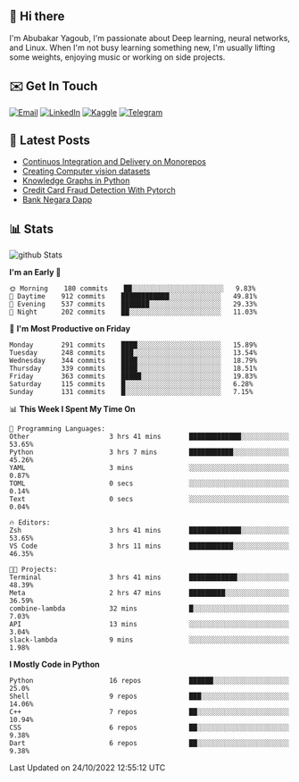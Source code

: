 ## 👋 Hi there

I'm Abubakar Yagoub, I'm passionate about Deep learning, neural networks, and
Linux. When I'm not busy learning something new, I'm usually lifting some
weights, enjoying music or working on side projects.

## ✉️ Get In Touch

[![Email](https://img.shields.io/badge/Email-f1f1f1?style=for-the-badge&logo=gmail&logoColor=0f111a)](mailto:git@blacksuan19.dev)
[![LinkedIn](https://img.shields.io/badge/LinkedIn-0077B5?style=for-the-badge&logo=linkedin&logoColor=white)](https://www.linkedin.com/in/blacksuan19/)
[![Kaggle](https://img.shields.io/badge/Kaggle-5acfff?style=for-the-badge&logo=kaggle&logoColor=white)](http://kaggle.com/abubakaryagob/)
[![Telegram](https://img.shields.io/badge/Telegram-2CA5E0?style=for-the-badge&logo=telegram&logoColor=white)](https://t.me/blacksuan19)

## 📩 Latest Posts

<!-- BLOG-POST-LIST:START -->
- [Continuos Integration and Delivery on Monorepos](https://www.blacksuan19.dev/blog/github-actions-monorepos/)
- [Creating Computer vision datasets](https://www.blacksuan19.dev/blog/creating-datasets/)
- [Knowledge Graphs in Python](https://www.blacksuan19.dev/projects/Knowledge_Graphs/)
- [Credit Card Fraud Detection With Pytorch](https://www.blacksuan19.dev/projects/credit-card-fraud-detection-with-pytorch/)
- [Bank Negara Dapp](https://www.blacksuan19.dev/projects/bank-negara/)
<!-- BLOG-POST-LIST:END -->

## 📊 Stats

![github Stats](https://github-readme-stats.vercel.app/api?username=blacksuan19&theme=github_dark&show_icons=true&count_private=true&custom_title=Github%20Stats&hide_border=true)

<!--START_SECTION:waka-->
**I'm an Early 🐤** 

```text
🌞 Morning    180 commits    ██░░░░░░░░░░░░░░░░░░░░░░░   9.83% 
🌆 Daytime    912 commits    ████████████░░░░░░░░░░░░░   49.81% 
🌃 Evening    537 commits    ███████░░░░░░░░░░░░░░░░░░   29.33% 
🌙 Night      202 commits    ██░░░░░░░░░░░░░░░░░░░░░░░   11.03%

```
📅 **I'm Most Productive on Friday** 

```text
Monday       291 commits    ████░░░░░░░░░░░░░░░░░░░░░   15.89% 
Tuesday      248 commits    ███░░░░░░░░░░░░░░░░░░░░░░   13.54% 
Wednesday    344 commits    ████░░░░░░░░░░░░░░░░░░░░░   18.79% 
Thursday     339 commits    ████░░░░░░░░░░░░░░░░░░░░░   18.51% 
Friday       363 commits    █████░░░░░░░░░░░░░░░░░░░░   19.83% 
Saturday     115 commits    █░░░░░░░░░░░░░░░░░░░░░░░░   6.28% 
Sunday       131 commits    █░░░░░░░░░░░░░░░░░░░░░░░░   7.15%

```


📊 **This Week I Spent My Time On** 

```text
💬 Programming Languages: 
Other                    3 hrs 41 mins       █████████████░░░░░░░░░░░░   53.65% 
Python                   3 hrs 7 mins        ███████████░░░░░░░░░░░░░░   45.26% 
YAML                     3 mins              ░░░░░░░░░░░░░░░░░░░░░░░░░   0.87% 
TOML                     0 secs              ░░░░░░░░░░░░░░░░░░░░░░░░░   0.14% 
Text                     0 secs              ░░░░░░░░░░░░░░░░░░░░░░░░░   0.04%

🔥 Editors: 
Zsh                      3 hrs 41 mins       █████████████░░░░░░░░░░░░   53.65% 
VS Code                  3 hrs 11 mins       ███████████░░░░░░░░░░░░░░   46.35%

🐱‍💻 Projects: 
Terminal                 3 hrs 41 mins       ████████████░░░░░░░░░░░░░   48.39% 
Meta                     2 hrs 47 mins       █████████░░░░░░░░░░░░░░░░   36.59% 
combine-lambda           32 mins             █░░░░░░░░░░░░░░░░░░░░░░░░   7.03% 
API                      13 mins             ░░░░░░░░░░░░░░░░░░░░░░░░░   3.04% 
slack-lambda             9 mins              ░░░░░░░░░░░░░░░░░░░░░░░░░   1.98%

```

**I Mostly Code in Python** 

```text
Python                   16 repos            ██████░░░░░░░░░░░░░░░░░░░   25.0% 
Shell                    9 repos             ███░░░░░░░░░░░░░░░░░░░░░░   14.06% 
C++                      7 repos             ██░░░░░░░░░░░░░░░░░░░░░░░   10.94% 
CSS                      6 repos             ██░░░░░░░░░░░░░░░░░░░░░░░   9.38% 
Dart                     6 repos             ██░░░░░░░░░░░░░░░░░░░░░░░   9.38%

```



 Last Updated on 24/10/2022 12:55:12 UTC
<!--END_SECTION:waka-->
